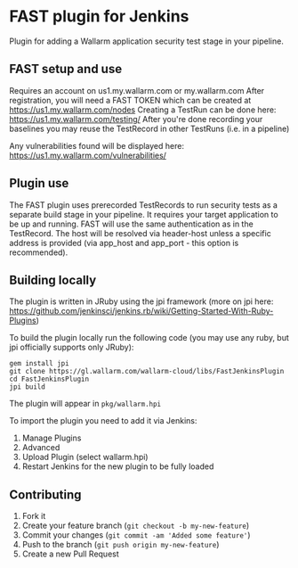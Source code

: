 # FAST plugin for Jenkins

Plugin for adding a Wallarm application security test stage in your pipeline.

## FAST setup and use

Requires an account on us1.my.wallarm.com or my.wallarm.com
After registration, you will need a FAST TOKEN which can be created at https://us1.my.wallarm.com/nodes
Creating a TestRun can be done here: https://us1.my.wallarm.com/testing/
After you're done recording your baselines you may reuse the TestRecord in other TestRuns (i.e. in a pipeline)

Any vulnerabilities found will be displayed here: https://us1.my.wallarm.com/vulnerabilities/

## Plugin use

The FAST plugin uses prerecorded TestRecords to run security tests as a separate build stage in your pipeline. It requires your target application to be up and running. FAST will use the same authentication as in the TestRecord. The host will be resolved via header-host unless a specific address is provided (via app_host and app_port - this option is recommended).

## Building locally

The plugin is written in JRuby using the jpi framework (more on jpi here: https://github.com/jenkinsci/jenkins.rb/wiki/Getting-Started-With-Ruby-Plugins)

To build the plugin locally run the following code (you may use any ruby, but jpi officially supports only JRuby):
```
gem install jpi
git clone https://gl.wallarm.com/wallarm-cloud/libs/FastJenkinsPlugin
cd FastJenkinsPlugin
jpi build
```

The plugin will appear in `pkg/wallarm.hpi`

To import the plugin you need to add it via Jenkins:

1. Manage Plugins
2. Advanced
3. Upload Plugin (select wallarm.hpi)
4. Restart Jenkins for the new plugin to be fully loaded

## Contributing

1. Fork it
2. Create your feature branch (`git checkout -b my-new-feature`)
3. Commit your changes (`git commit -am 'Added some feature'`)
4. Push to the branch (`git push origin my-new-feature`)
5. Create a new Pull Request
